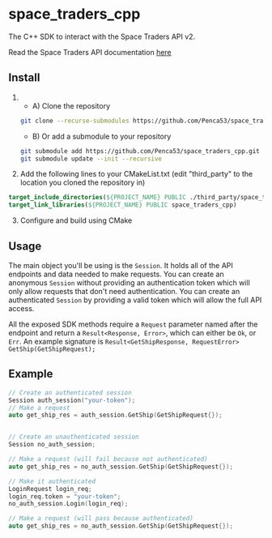 # space_traders_cpp

The C++ SDK to interact with the Space Traders API v2.

Read the Space Traders API documentation [here](https://spacetraders.stoplight.io/docs/spacetraders/8e768e6831f6c-getting-started)

## Install

1) - A) Clone the repository
    ```sh
    git clone --recurse-submodules https://github.com/Penca53/space_traders_cpp.git
    ```
   - B) Or add a submodule to your repository
    ```sh
    git submodule add https://github.com/Penca53/space_traders_cpp.git ./your/path
    git submodule update --init --recursive
    ```

2) Add the following lines to your CMakeList.txt (edit "third_party" to the location you cloned the repository in)
```cmake
target_include_directories(${PROJECT_NAME} PUBLIC ./third_party/space_traders_cpp/include)
target_link_libraries(${PROJECT_NAME} PUBLIC space_traders_cpp)
```
3) Configure and build using CMake

## Usage

The main object you'll be using is the `Session`. It holds all of the API endpoints and data needed to make requests.
You can create an anonymous `Session` without providing an authentication token which will only allow requests that don't need authentication.
You can create an authenticated `Session` by providing a valid token which will allow the full API access.

All the exposed SDK methods require a `Request` parameter named after the endpoint and return a `Result<Response, Error>`, which can either be `Ok`, or `Err`.
An example signature is `Result<GetShipResponse, RequestError> GetShip(GetShipRequest);`

## Example

```cpp
// Create an authenticated session
Session auth_session("your-token");
// Make a request
auto get_ship_res = auth_session.GetShip(GetShipRequest{});


// Create an unauthenticated session
Session no_auth_session;

// Make a request (will fail because not authenticated)
auto get_ship_res = no_auth_session.GetShip(GetShipRequest{});

// Make it authenticated
LoginRequest login_req;
login_req.token = "your-token";
no_auth_session.Login(login_req);

// Make a request (will pass because authenticated)
auto get_ship_res = no_auth_session.GetShip(GetShipRequest{});
```
